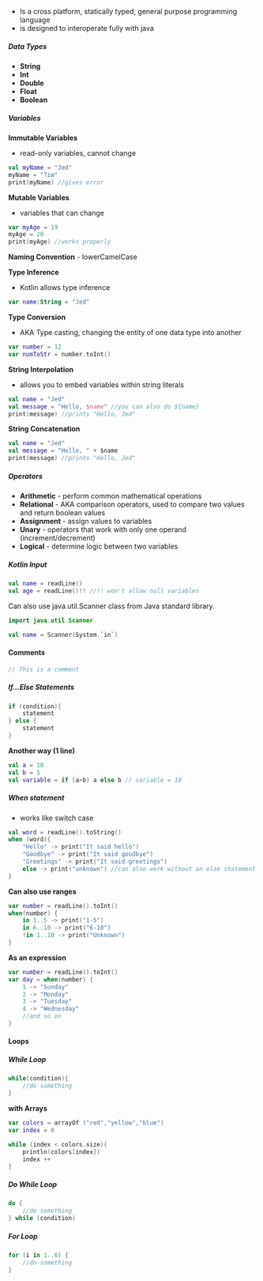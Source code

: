 - Is a cross platform, statically typed, general purpose programming language
- is designed to interoperate fully with java

##### Data Types
- **String**
- **Int**
- **Double**
- **Float**
- **Boolean**
##### Variables
**Immutable Variables**
- read-only variables, cannot change
```kotlin
val myName = "Jed"
myName = "Tim"
print(myName) //gives error
```
**Mutable Variables**
- variables that can change
```kotlin
var myAge = 19
myAge = 20
print(myAge) //works properly
```

**Naming Convention** - lowerCamelCase

**Type Inference**
- Kotlin allows type inference
```kotlin
var name:String = "Jed"
```

**Type Conversion**
- AKA Type casting, changing the entity of one data type into another
```kotlin
var number = 12
var numToStr = number.toInt()
```

**String Interpolation**
- allows you to embed variables within string literals
```kotlin
val name = "Jed"
val message = "Hello, $name" //you can also do ${name}
print(message) //prints "Hello, Jed"
```

**String Concatenation**
```kotlin
val name = "Jed"
val message = "Hello, " + $name
print(message) //prints "Hello, Jed"
```

##### Operators
- **Arithmetic** - perform common mathematical operations
- **Relational** - AKA comparison operators, used to compare two values and return boolean values
- **Assignment** - assign values to variables
- **Unary** - operators that work with only one operand (increment/decrement)
- **Logical** - determine logic between two variables 

##### Kotlin Input
```kotlin
val name = readLine()
val age = readLine()!! //!! won't allow null variables
```

Can also use java.util.Scanner class from Java standard library.
```kotlin
import java.util.Scanner

val name = Scanner(System.`in`)
```

#### Comments
```kotlin
// This is a comment
```

##### If...Else Statements
```kotlin
if (condition){
	statement
} else {
	statement
}
```
**Another way (1 line)**
```kotlin
val a = 10
val b = 5
val variable = if (a>b) a else b // variable = 10
```

##### When statement
- works like switch case
```kotlin
val word = readLine().toString()
when (word){
	"Hello" -> print("It said hello")
	"Goodbye" -> print("It said goodbye")
	"Greetings" -> print("It said greetings")
	else -> print("unknown") //can also work without an else statement
}
```

**Can also use ranges**
```kotlin
var number = readLine().toInt()
when(number) {
	in 1..5 -> print("1-5")
	in 6..10 -> print("6-10")
	!in 1..10 -> print("Unknown")
}
```

**As an expression**
```kotlin 
var number = readLine().toInt()
var day = when(number) {
	1 -> "Sunday"
	2 -> "Monday"
	3 -> "Tuesday"
	4 -> "Wednesday"
	//and so on
}
```

#### Loops
##### While Loop
```kotlin
while(condition){
	//do something
}
```

**with Arrays**
```kotlin
var colors = arrayOf ("red","yellow","blue")
var index = 0

while (index < colors.size){
	println(colors[index])
	index ++
}
```
##### Do While Loop
```kotlin
do {
	//do something
} while (condition)
```

##### For Loop
```kotlin
for (i in 1..6) {
	//do something
}
```
